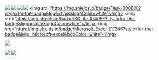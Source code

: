 
<img src="https://img.shields.io/badge/Python-14354C?style=for-the-badge&logo=python&logoColor=white"></img>
<img src="https://img.shields.io/badge/HTML-239120?style=for-the-badge&logo=html5&logoColor=white"></img>
<img src="https://img.shields.io/badge/HTML-239120?style=for-the-badge&logo=html5&logoColor=white"></img>
<img src="https://img.shields.io/badge/C%2B%2B-00599C?style=for-the-badge&logo=c%2B%2B&logoColor=white"></img>
<img src="https://img.shields.io/badge/Flask-000000?style=for-the-badge&logo=flask&logoColor=white"</img>
<img src="https://img.shields.io/badge/SQLite-07405E?style=for-the-badge&logo=sqlite&logoColor=white"</img>
<img src="https://img.shields.io/badge/Microsoft_Excel-217346?style=for-the-badge&logo=microsoft-excel&logoColor=white"</img>
  
  
<img src="https://github-readme-streak-stats.herokuapp.com/?user=docafavarato&theme=dark"/>
  
<a href="mailto:docafavarato@gmail.com" target="_blank"><img src="https://img.shields.io/badge/Gmail-D14836?style=for-the-badge&logo=gmail&logoColor=white"></img></a>
<a href="https://www.linkedin.com/in/jo%C3%A3o-pedro-favarato-71z00b204/" target="_blank"><img src="https://img.shields.io/badge/-LinkedIn-%230077B5?style=for-the-badge&logo=linkedin&logoColor=white" target="_blank"></a> 

